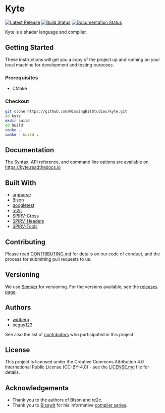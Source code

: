 # Kyte

[![Latest Release](https://img.shields.io/github/v/release/MissingBitStudios/kyte)](https://github.com/MissingBitStudios/kyte/releases)
[![Build Status](https://travis-ci.org/MissingBitStudios/kyte.svg?branch=master)](https://travis-ci.org/github/MissingBitStudios/kyte)
[![Documentation Status](https://readthedocs.org/projects/kyte/badge/?version=latest)](https://kyte.readthedocs.io/en/latest/?badge=latest)

Kyte is a shader language and compiler.

## Getting Started

These instructions will get you a copy of the project up and running on your local machine for development and testing purposes.

### Prerequisites

* CMake

### Checkout

```sh
git clone https://github.com/MissingBitStudios/kyte.git
cd kyte
mkdir build
cd build
cmake ..
cmake --build .
```

## Documentation

The Syntax, API reference, and command line options are available on https://kyte.readthedocs.io

## Built With

* [argparse](https://github.com/p-ranav/argparse)
* [Bison](https://www.gnu.org/software/bison/)
* [googletest](https://github.com/google/googletest)
* [re2c](http://re2c.org/)
* [SPIRV-Cross](https://github.com/KhronosGroup/SPIRV-Cross)
* [SPIRV-Headers](https://github.com/KhronosGroup/SPIRV-Headers)
* [SPIRV-Tools](https://github.com/KhronosGroup/SPIRV-Tools)

## Contributing

Please read [CONTRIBUTING.md](CONTRIBUTING.md) for details on our code of conduct, and the process for submitting pull requests to us.

## Versioning

We use [SemVer](http://semver.org/spec/v2.0.0.html) for versioning. For the versions available, see the [releases page](https://github.com/MissingBitStudios/kyte/releases). 

## Authors

* [widberg](https://github.com/widberg)
* [pcguy123](https://github.com/pcguy123)

See also the list of [contributors](https://github.com/MissingBitStudios/kyte/graphs/contributors) who participated in this project.

## License

This project is licensed under the Creative Commons Attribution 4.0 International Public License (CC-BY-4.0) - see the [LICENSE.md](LICENSE.md) file for details.

## Acknowledgements

* Thank you to the authors of Bison and re2c.
* Thank you to [Bisqwit](https://www.youtube.com/user/Bisqwit) for his informative [compiler series](https://github.com/bisqwit/compiler_series).
